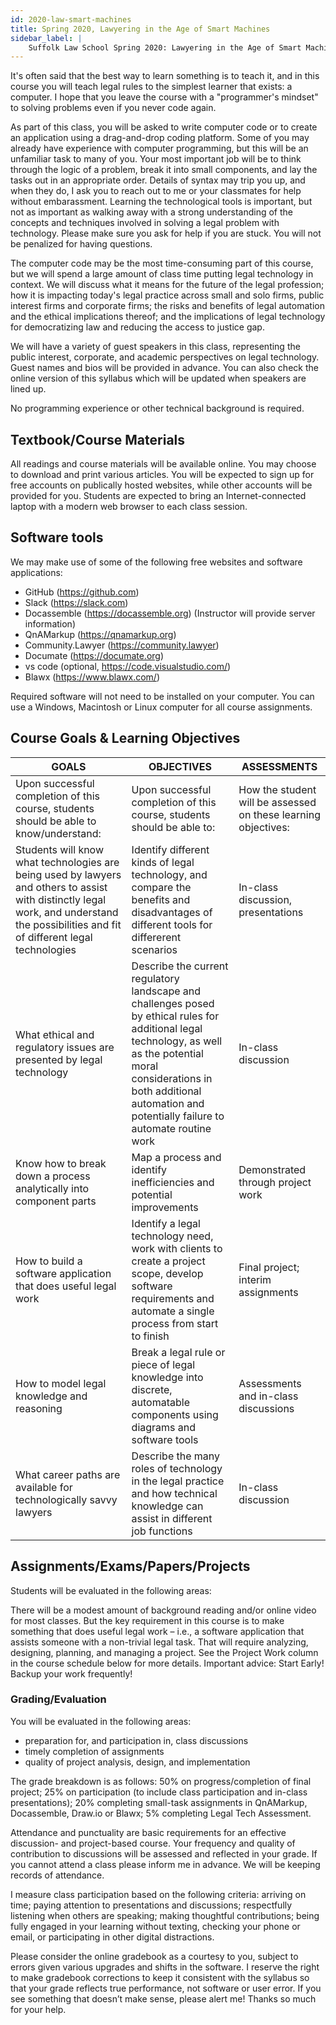```yaml
---
id: 2020-law-smart-machines
title: Spring 2020, Lawyering in the Age of Smart Machines
sidebar_label: |
    Suffolk Law School Spring 2020: Lawyering in the Age of Smart Machines
---
```


It's often said that the best way to learn something is to teach it, and in this
course you will teach legal rules to the simplest learner that exists: a
computer. I hope that you leave the course with a "programmer's mindset" to
solving problems even if you never code again.

As part of this class, you will be asked to write computer code or to create an
application using a drag-and-drop coding platform. Some of you may already have
experience with computer programming, but this will be an unfamiliar task to
many of you. Your most important job will be to think through the logic of a
problem, break it into small components, and lay the tasks out in an appropriate
order. Details of syntax may trip you up, and when they do, I ask you to reach
out to me or your classmates for help without embarassment. Learning the
technological tools is important, but not as important as walking away with a
strong understanding of the concepts and techniques involved in solving a legal
problem with technology. Please make sure you ask for help if you are stuck. You
will not be penalized for having questions.

The computer code may be the most time-consuming part of this course, but we
will spend a large amount of class time putting legal technology in context. We
will discuss what it means for the future of the legal profession; how it is
impacting today's legal practice across small and solo firms, public interest
firms and corporate firms; the risks and benefits of legal automation and the
ethical implications thereof; and the implications of legal technology for
democratizing law and reducing the access to justice gap.

We will have a variety of guest speakers in this class, representing the public
interest, corporate, and academic perspectives on legal technology. Guest names
and bios will be provided in advance. You can also check the online version of
this syllabus which will be updated when speakers are lined up.

No programming experience or other technical background is required.

## Textbook/Course Materials

All readings and course materials will be available online. You may choose to download and print various articles. You will be expected to sign up for free accounts on publically hosted websites, while other accounts will be provided for you. Students are expected to bring an Internet-connected laptop with a modern web browser to each class session.

## Software tools
We may make use of some of the following free websites and software applications:

*	GitHub (https://github.com) 
*	Slack (https://slack.com) 
*	Docassemble (https://docassemble.org) (Instructor will provide server information)
*	QnAMarkup (https://qnamarkup.org) 
*	Community.Lawyer (https://community.lawyer) 
*	Documate (https://documate.org)
*	vs code (optional, https://code.visualstudio.com/)
*	Blawx (https://www.blawx.com/)

Required software will not need to be installed on your computer. You can use a Windows, Macintosh or Linux computer for all course assignments. 

## Course Goals & Learning Objectives

GOALS |	OBJECTIVES |	ASSESSMENTS
------|------------|------------------
Upon successful completion of this course, students should be able to know/understand:	| Upon successful completion of this course, students should be able to:	| How the student will be assessed on these learning objectives:
Students will know what technologies are being used by lawyers and others to assist with distinctly legal work, and understand the possibilities and fit of different legal technologies	| Identify different kinds of legal technology, and compare the benefits and disadvantages of different tools for differerent scenarios |	In-class discussion, presentations
What ethical and regulatory issues are presented by legal technology | Describe the current regulatory landscape and challenges posed by ethical rules for additional legal technology, as well as the potential moral considerations in both additional automation and potentially failure to automate routine work |	In-class discussion
Know how to break down a process analytically into component parts |	Map a process and identify inefficiencies and potential improvements	|Demonstrated through project work
How to build a software application that does useful legal work |	Identify a legal technology need, work with clients to create a project scope, develop software requirements and automate a single process from start to finish |	Final project; interim assignments
How to model legal knowledge and reasoning |	Break a legal rule or piece of legal knowledge into discrete, automatable components using diagrams and software tools |	Assessments and in-class discussions
What career paths are available for technologically savvy lawyers |	Describe the many roles of technology in the legal practice and how technical knowledge can assist in different job functions	|In-class discussion

## Assignments/Exams/Papers/Projects

Students will be evaluated in the following areas: 

There will be a modest amount of background reading and/or online video for most
classes.  But the key requirement in this course is to make something that does
useful legal work – i.e., a software application that assists someone with a
non-trivial legal task.  That will require analyzing, designing, planning, and
managing a project.  See the Project Work column in the course schedule below
for more details.  Important advice:  Start Early!  Backup your work frequently!

### Grading/Evaluation
You will be evaluated in the following areas: 
*	preparation for, and participation in, class discussions
*	timely completion of assignments
*	quality of project analysis, design, and implementation

The grade breakdown is as follows: 50% on progress/completion of final project; 25% on participation (to include class participation and in-class presentations); 20% completing small-task assignments in QnAMarkup, Docassemble, Draw.io or Blawx; 5% completing Legal Tech Assessment.

Attendance and punctuality are basic requirements for an effective discussion- and project-based course. Your frequency and quality of contribution to discussions will be assessed and reflected in your grade. If you cannot attend a class please inform me in advance.  We will be keeping records of attendance.

I measure class participation based on the following criteria: arriving on time; paying attention to presentations and discussions; respectfully listening when others are speaking; making thoughtful contributions; being fully engaged in your learning without texting, checking your phone or email, or participating in other digital distractions.

Please consider the online gradebook as a courtesy to you, subject to errors given various upgrades and shifts in the software. I reserve the right to make gradebook corrections to keep it consistent with the syllabus so that your grade reflects true performance, not software or user error. If you see something that doesn’t make sense, please alert me! Thanks so much for your help.
